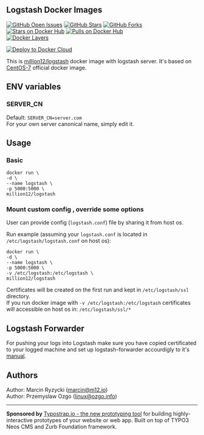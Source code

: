 ## Logstash Docker Images

[![GitHub Open Issues](https://img.shields.io/github/issues/million12/docker-logstash.svg)](https://github.com/million12/docker-logstash/issues)
[![GitHub Stars](https://img.shields.io/github/stars/million12/docker-logstash.svg)](https://github.com/million12/docker-logstash)
[![GitHub Forks](https://img.shields.io/github/forks/million12/docker-logstash.svg)](https://github.com/million12/docker-logstash)  
[![Stars on Docker Hub](https://img.shields.io/docker/stars/million12/logstash.svg)](https://hub.docker.com/r/million12/logstash)
[![Pulls on Docker Hub](https://img.shields.io/docker/pulls/million12/logstash.svg)](https://hub.docker.com/r/million12/logstash)  
[![Docker Layers](https://badge.imagelayers.io/million12/logstash:latest.svg)](https://hub.docker.com/r/million12/logstash)

[![Deploy to Docker Cloud](https://files.cloud.docker.com/images/deploy-to-dockercloud.svg)](https://cloud.docker.com/stack/deploy/?repo=https://github.com/million12/docker-logstash/tree/master)

This is [million12/logstash](https://registry.hub.docker.com/u/million12/logstash/) docker image with logstash server. It's based on [CentOS-7](https://registry.hub.docker.com/_/centos/) official docker image.

## ENV variables
### SERVER_CN
Default: `SERVER_CN=server.com`  
For your own server canonical name, simply edit it.

## Usage
### Basic

    docker run \
    -d \
    --name logstash \
    -p 5000:5000 \
    million12/logstash

### Mount custom config , override some options

User can provide config (`logstash.conf`) file by sharing it from host os.  

Run example (assuming your `logstash.conf` is located in `/etc/logstash/logstash.conf` on host os):  

    docker run \
    -d \
    --name logstash \
    -p 5000:5000 \
    -v /etc/logstash:/etc/logstash \
    million12/logstash

Certificates will be created on the first run and kept in `/etc/logstash/ssl` directory.  
If you run docker image with `-v /etc/logstash:/etc/logstash` certificates will accessible on host os in: `/etc/logstash/ssl/*`

## Logstash Forwarder  
For pushing your logs into Logstash make sure you have copied certificated to your logged machine and set up logstash-forwarder accourdigly to it's [manual](https://github.com/elasticsearch/logstash-forwarder).  

## Authors

Author: Marcin Ryzycki (<marcin@m12.io>)  
Author: Przemyslaw Ozgo (<linux@ozgo.info>)  

---

**Sponsored by** [Typostrap.io - the new prototyping tool](http://typostrap.io/) for building highly-interactive prototypes of your website or web app. Built on top of TYPO3 Neos CMS and Zurb Foundation framework.
